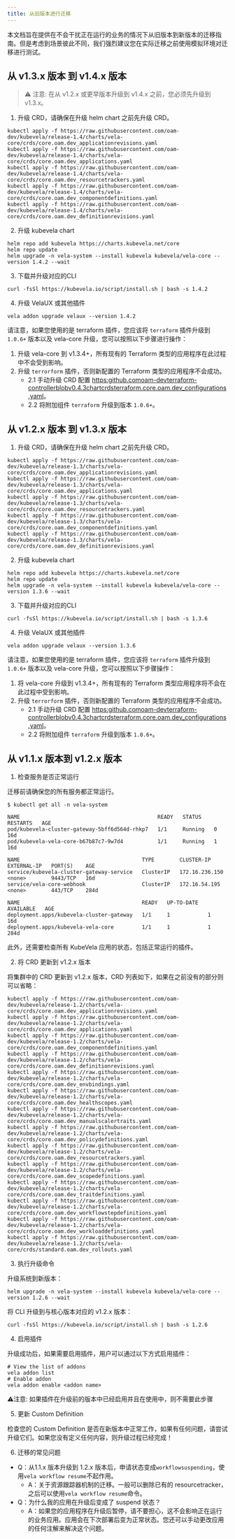 ```yaml
---
title: 从旧版本进行迁移
---
```


本文档旨在提供在不会干扰正在运行的业务的情况下从旧版本到新版本的迁移指南。但是考虑到场景彼此不同，我们强烈建议您在实际迁移之前使用模拟环境对迁移进行测试。

## 从 v1.3.x 版本 到 v1.4.x 版本

> ⚠️ 注意: 在从 v1.2.x 或更早版本升级到 v1.4.x 之前，您必须先升级到 v1.3.x。

1. 升级 CRD，请确保在升级 helm chart 之前先升级 CRD。

```
kubectl apply -f https://raw.githubusercontent.com/oam-dev/kubevela/release-1.4/charts/vela-core/crds/core.oam.dev_applicationrevisions.yaml
kubectl apply -f https://raw.githubusercontent.com/oam-dev/kubevela/release-1.4/charts/vela-core/crds/core.oam.dev_applications.yaml
kubectl apply -f https://raw.githubusercontent.com/oam-dev/kubevela/release-1.4/charts/vela-core/crds/core.oam.dev_resourcetrackers.yaml
kubectl apply -f https://raw.githubusercontent.com/oam-dev/kubevela/release-1.4/charts/vela-core/crds/core.oam.dev_componentdefinitions.yaml
kubectl apply -f https://raw.githubusercontent.com/oam-dev/kubevela/release-1.4/charts/vela-core/crds/core.oam.dev_definitionrevisions.yaml
```

2. 升级 kubevela chart

```
helm repo add kubevela https://charts.kubevela.net/core
helm repo update
helm upgrade -n vela-system --install kubevela kubevela/vela-core --version 1.4.2 --wait
```

3. 下载并升级对应的CLI

```
curl -fsSl https://kubevela.io/script/install.sh | bash -s 1.4.2
```

4. 升级 VelaUX 或其他插件

```
vela addon upgrade velaux --version 1.4.2
```

请注意，如果您使用的是 terraform 插件，您应该将 `terraform` 插件升级到 `1.0.6+` 版本以及 vela-core 升级，您可以按照以下步骤进行操作：

1. 升级 vela-core 到 v1.3.4+，所有现有的 Terraform 类型的应用程序在此过程中不会受到影响。 
2. 升级 `terrorform` 插件，否则新配置的 Terraform 类型的应用程序不会成功。 
   - 2.1 手动升级 CRD 配置 [https:github.comoam-devterraform-controllerblobv0.4.3chartcrdsterraform.core.oam.dev_configurations.yaml]()。 
   - 2.2 将附加组件 `terraform` 升级到版本 `1.0.6+`。

## 从 v1.2.x 版本 到 v1.3.x 版本

1. 升级 CRD，请确保在升级 helm chart 之前先升级 CRD。

```
kubectl apply -f https://raw.githubusercontent.com/oam-dev/kubevela/release-1.3/charts/vela-core/crds/core.oam.dev_applicationrevisions.yaml
kubectl apply -f https://raw.githubusercontent.com/oam-dev/kubevela/release-1.3/charts/vela-core/crds/core.oam.dev_applications.yaml
kubectl apply -f https://raw.githubusercontent.com/oam-dev/kubevela/release-1.3/charts/vela-core/crds/core.oam.dev_resourcetrackers.yaml
kubectl apply -f https://raw.githubusercontent.com/oam-dev/kubevela/release-1.3/charts/vela-core/crds/core.oam.dev_componentdefinitions.yaml
kubectl apply -f https://raw.githubusercontent.com/oam-dev/kubevela/release-1.3/charts/vela-core/crds/core.oam.dev_definitionrevisions.yaml
```

2. 升级 kubevela chart

```
helm repo add kubevela https://charts.kubevela.net/core
helm repo update
helm upgrade -n vela-system --install kubevela kubevela/vela-core --version 1.3.6 --wait
```

3. 下载并升级对应的CLI

```
curl -fsSl https://kubevela.io/script/install.sh | bash -s 1.3.6
```

4. 升级 VelaUX 或其他插件

```
vela addon upgrade velaux --version 1.3.6
```

请注意，如果您使用的是 terraform 插件，您应该将 `terraform` 插件升级到 `1.0.6+` 版本以及 vela-core 升级，您可以按照以下步骤操作： 
1. 将 vela-core 升级到 v1.3.4+，所有现有的 Terraform 类型应用程序将不会在此过程中受到影响。 
2. 升级 `terrorform` 插件，否则新配置的 Terraform 类型的应用程序不会成功。 
   - 2.1 手动升级 CRD 配置 [https:github.comoam-devterraform-controllerblobv0.4.3chartcrdsterraform.core.oam.dev_configurations.yaml]()。 
   - 2.2 将附加组件 `terraform` 升级到版本 `1.0.6+`。

## 从 v1.1.x 版本到 v1.2.x 版本

1. 检查服务是否正常运行

迁移前请确保您的所有服务都正常运行。

```
$ kubectl get all -n vela-system

NAME                                            READY   STATUS    RESTARTS   AGE
pod/kubevela-cluster-gateway-5bff6d564d-rhkp7   1/1     Running   0          16d
pod/kubevela-vela-core-b67b87c7-9w7d4           1/1     Running   1          16d

NAME                                       TYPE        CLUSTER-IP       EXTERNAL-IP   PORT(S)    AGE
service/kubevela-cluster-gateway-service   ClusterIP   172.16.236.150   <none>        9443/TCP   16d
service/vela-core-webhook                  ClusterIP   172.16.54.195    <none>        443/TCP    284d

NAME                                       READY   UP-TO-DATE   AVAILABLE   AGE
deployment.apps/kubevela-cluster-gateway   1/1     1            1           16d
deployment.apps/kubevela-vela-core         1/1     1            1           284d
```
此外，还需要检查所有 KubeVela 应用的状态，包括正常运行的插件。

2. 将 CRD 更新到 v1.2.x 版本

将集群中的 CRD 更新到 v1.2.x 版本，CRD 列表如下，如果在之前没有的部分则可以省略：

```shell
kubectl apply -f https://raw.githubusercontent.com/oam-dev/kubevela/release-1.2/charts/vela-core/crds/core.oam.dev_applicationrevisions.yaml
kubectl apply -f https://raw.githubusercontent.com/oam-dev/kubevela/release-1.2/charts/vela-core/crds/core.oam.dev_applications.yaml
kubectl apply -f https://raw.githubusercontent.com/oam-dev/kubevela/release-1.2/charts/vela-core/crds/core.oam.dev_componentdefinitions.yaml
kubectl apply -f https://raw.githubusercontent.com/oam-dev/kubevela/release-1.2/charts/vela-core/crds/core.oam.dev_definitionrevisions.yaml
kubectl apply -f https://raw.githubusercontent.com/oam-dev/kubevela/release-1.2/charts/vela-core/crds/core.oam.dev_envbindings.yaml
kubectl apply -f https://raw.githubusercontent.com/oam-dev/kubevela/release-1.2/charts/vela-core/crds/core.oam.dev_healthscopes.yaml
kubectl apply -f https://raw.githubusercontent.com/oam-dev/kubevela/release-1.2/charts/vela-core/crds/core.oam.dev_manualscalertraits.yaml
kubectl apply -f https://raw.githubusercontent.com/oam-dev/kubevela/release-1.2/charts/vela-core/crds/core.oam.dev_policydefinitions.yaml
kubectl apply -f https://raw.githubusercontent.com/oam-dev/kubevela/release-1.2/charts/vela-core/crds/core.oam.dev_resourcetrackers.yaml
kubectl apply -f https://raw.githubusercontent.com/oam-dev/kubevela/release-1.2/charts/vela-core/crds/core.oam.dev_scopedefinitions.yaml
kubectl apply -f https://raw.githubusercontent.com/oam-dev/kubevela/release-1.2/charts/vela-core/crds/core.oam.dev_traitdefinitions.yaml
kubectl apply -f https://raw.githubusercontent.com/oam-dev/kubevela/release-1.2/charts/vela-core/crds/core.oam.dev_workflowstepdefinitions.yaml
kubectl apply -f https://raw.githubusercontent.com/oam-dev/kubevela/release-1.2/charts/vela-core/crds/core.oam.dev_workloaddefinitions.yaml
kubectl apply -f https://raw.githubusercontent.com/oam-dev/kubevela/release-1.2/charts/vela-core/crds/standard.oam.dev_rollouts.yaml
```

3. 执行升级命令

升级系统到新版本：

``` shell
helm upgrade -n vela-system --install kubevela kubevela/vela-core --version 1.2.6 --wait
```

将 CLI 升级到与核心版本对应的 v1.2.x 版本：

```
curl -fsSl https://kubevela.io/script/install.sh | bash -s 1.2.6
```

4. 启用插件

升级成功后，如果需要启用插件，用户可以通过以下方式启用插件：

```shell
# View the list of addons
vela addon list
# Enable addon
vela addon enable <addon name>
```

⚠️注意: 如果插件在升级前的版本中已经启用并且在使用中，则不需要此步骤

5. 更新 Custom Definition 

检查您的 Custom Definition 是否在新版本中正常工作，如果有任何问题，请尝试升级它们。如果您没有定义任何内容，则升级过程已经完成！

6. 迁移的常见问题
- Q：从1.1.x 版本升级到 1.2.x 版本后，申请状态变成`workflowsuspending`，使用`vela workflow resume`不起作用。 
  - A：关于资源跟踪器机制的迁移。一般可以删除已有的 resourcetracker，之后可以使用`vela workflow resume`命令。 
- Q：为什么我的应用在升级后变成了 suspend 状态？ 
  - A：如果您的应用程序在升级后暂停，请不要担心，这不会影响正在运行的业务应用。应用会在下次部署后变为正常状态。您还可以手动更改应用的任何注解来解决这个问题。
